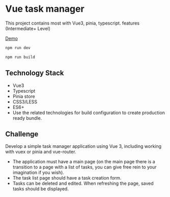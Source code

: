 # Vue task manager

This project contains most with Vue3, pinia, typescript. features (Intermediate+ Level) 

[Demo](https://vue-task-manage001.netlify.app/)


```sh
npm run dev
```
```sh
npm run build
```
## Technology Stack
- Vue3
- Typescript
- Pinia store
- CSS3/LESS
- ES6+
- Use the related technologies for build configuration to create production ready bundle.

## Challenge

Develop a simple task manager application using Vue 3, including working with vuex or pinia and vue-router.
- The application must have a main page (on the main page there is a transition to a page with a list of tasks, you can give free rein to your imagination if you wish).
- The task list page should have a task creation form.
- Tasks can be deleted and edited. When refreshing the page, saved tasks should be displayed.
